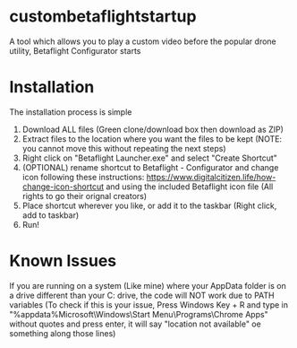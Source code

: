 # custombetaflightstartup
A tool which allows you to play a custom video before the popular drone utility, Betaflight Configurator starts 


# Installation
The installation process is simple
1. Download ALL files (Green clone/download box then download as ZIP)
2. Extract files to the location where you want the files to be kept (NOTE: you cannot move this without repeating the next steps)
3. Right click on "Betaflight Launcher.exe" and select "Create Shortcut"
4. (OPTIONAL) rename shortcut to Betaflight - Configurator and change icon following these instructions: https://www.digitalcitizen.life/how-change-icon-shortcut and using the included Betaflight icon file (All rights to go their orignal creators)
5. Place shortcut wherever you like, or add it to the taskbar (Right click, add to taskbar)
6. Run! 

# Known Issues
If you are running on a system (Like mine) where your AppData folder is on a drive different than your C: drive, the code will NOT work due to PATH variables (To check if this is your issue, Press Windows Key + R and type in "%appdata%Microsoft\Windows\Start Menu\Programs\Chrome Apps" without quotes and press enter, it will say "location not available" oe something along those lines)
